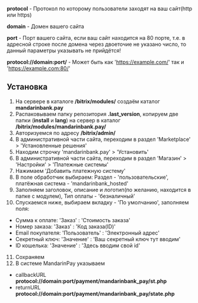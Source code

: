 **protocol** - Протокол по которому пользователи заходят на ваш сайт(http или https)

**domain** - Домен вашего сайта

**port** - Порт вашего сайта, если ваш сайт находится на 80 порте, т.е. в адресной строке после домена через двоеточие не указано число, то данный параметры указывать не прийдётся!

**protocol://domain:port/** - Может быть как 'https://example.com/' так и 'https://example.com:80/'

## Установка

1. На сервере в каталоге **/bitrix/modules/** создаём каталог **mandarinbank.pay**
2. Распаковываем папку репозитория **.last_version**, копируем две папки (**install** и **lang**) на сервер в каталог **/bitrix/modules/mandarinbank.pay/**
3. Авторизуемся по адресу **/bitrix/admin/**
4. В административной части сайта, переходим в раздел 'Marketplace' > 'Установленные решения'
5. Находим строчку 'mandarinbank.pay' > 'Установить'
6. В административной части сайта, переходим в раздел 'Магазин' > 'Настройки' > 'Платежные системы'
7. Нажимаем 'Добавить платежную систему'
8. В поле обработчик выбираем: Раздел - 'пользовательские', платёжная система - 'mandarinbank_hosted'
9. Заполняем заголовок, описание и логотип(по желанию, находится в папке с модулем), Тип оплаты - 'безналичный'
10. Спускаемся ниже, выбираем вкладку - 'По умолчанию', заполняем поля:

- Сумма к оплате: 'Заказ' : 'Стоимость заказа'
- Номер заказа: 'Заказ' : 'Код заказа(ID)'
- Email покупателя: 'Пользователь' : 'Электронный адрес'
- Секретный ключ: 'Значение' : 'Ваш секретный ключ тут вводим'
- ID кошелька: 'Значение' : 'Здесь вводим свой id'

11. Сохраняем
12. В системе MandarinPay указываем
- callbackURL **protocol://domain:port/payment/mandarinbank_pay/st.php**
- returnURL **protocol://domain:port/payment/mandarinbank_pay/state.php**